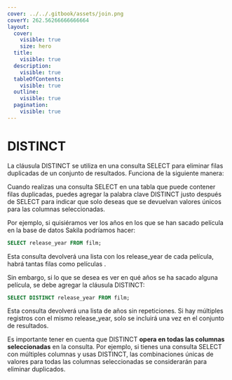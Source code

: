 ```yaml
---
cover: ../../.gitbook/assets/join.png
coverY: 262.56266666666664
layout:
  cover:
    visible: true
    size: hero
  title:
    visible: true
  description:
    visible: true
  tableOfContents:
    visible: true
  outline:
    visible: true
  pagination:
    visible: true
---
```


# DISTINCT

La cláusula DISTINCT se utiliza en una consulta SELECT para eliminar filas duplicadas de un conjunto de resultados. Funciona de la siguiente manera:

Cuando realizas una consulta SELECT en una tabla que puede contener filas duplicadas, puedes agregar la palabra clave DISTINCT justo después de SELECT para indicar que solo deseas que se devuelvan valores únicos para las columnas seleccionadas.

Por ejemplo, si quisiéramos ver los años en los que se han sacado película en la base de datos Sakila podríamos hacer:

```sql
SELECT release_year FROM film;
```

Esta consulta devolverá una lista con los release\_year de cada película, habrá tantas filas como películas .

Sin embargo, si lo que se desea es ver en qué años se ha sacado alguna película, se debe agregar la cláusula DISTINCT:

```sql
SELECT DISTINCT release_year FROM film;
```

Esta consulta devolverá una lista de años sin repeticiones. Si hay múltiples registros con el mismo release\_year, solo se incluirá una vez en el conjunto de resultados.

Es importante tener en cuenta que DISTINCT **opera en todas las columnas seleccionadas** en la consulta. Por ejemplo, si tienes una consulta SELECT con múltiples columnas y usas DISTINCT, las combinaciones únicas de valores para todas las columnas seleccionadas se considerarán para eliminar duplicados.
